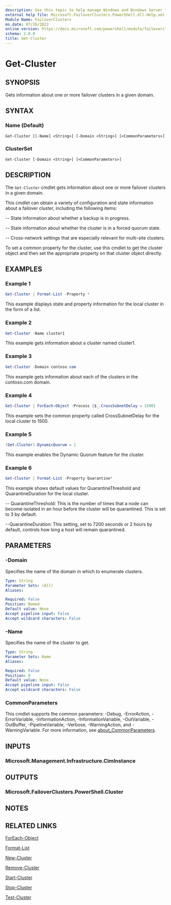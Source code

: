 ```yaml
---
description: Use this topic to help manage Windows and Windows Server technologies with Windows PowerShell.
external help file: Microsoft.FailoverClusters.PowerShell.dll-Help.xml
Module Name: FailoverClusters
ms.date: 07/26/2022
online version: https://docs.microsoft.com/powershell/module/failoverclusters/get-cluster?view=windowsserver2022-ps&wt.mc_id=ps-gethelp
schema: 2.0.0
title: Get-Cluster
---
```


# Get-Cluster

## SYNOPSIS
Gets information about one or more failover clusters in a given domain.

## SYNTAX

### Name (Default)
```
Get-Cluster [[-Name] <String>] [-Domain <String>] [<CommonParameters>]
```

### ClusterSet
```
Get-Cluster [-Domain <String>] [<CommonParameters>]
```

## DESCRIPTION
The `Get-Cluster` cmdlet gets information about one or more failover clusters in a given domain.

This cmdlet can obtain a variety of configuration and state information about a failover cluster,
including the following items:

 -- State information about whether a backup is in progress. 

 -- State information about whether the cluster is in a forced quorum state. 

 -- Cross-network settings that are especially relevant for multi-site clusters.

To set a common property for the cluster, use this cmdlet to get the cluster object and then set the
appropriate property on that cluster object directly.

## EXAMPLES

### Example 1
```powershell
Get-Cluster | Format-List -Property *
```

This example displays state and property information for the local cluster in the form of a list.

### Example 2
```powershell
Get-Cluster -Name cluster1
```

This example gets information about a cluster named cluster1.

### Example 3
```powershell
Get-Cluster -Domain contoso.com
```

This example gets information about each of the clusters in the contoso.com domain.

### Example 4
```powershell
Get-Cluster | ForEach-Object -Process {$_.CrossSubnetDelay = 1500}
```

This example sets the common property called CrossSubnetDelay for the local cluster to 1500.

### Example 5
```powershell
(Get-Cluster).DynamicQuorum = 1
```

This example enables the Dynamic Quorum feature for the cluster.

### Example 6
```powershell
Get-Cluster | Format-List -Property Quarantine*
```

This example shows default values for QuarantineThreshold and QuarantineDuration for the local
cluster.

 -- QuarantineThreshold: This is the number of times that a node can become isolated in an hour
 before the cluster will be quarantined. This is set to 3 by default.

 --QuarantineDuration: This setting, set to 7200 seconds or 2 hours by default, controls how long a
 host will remain quarantined.

## PARAMETERS

### -Domain
Specifies the name of the domain in which to enumerate clusters.

```yaml
Type: String
Parameter Sets: (All)
Aliases: 

Required: False
Position: Named
Default value: None
Accept pipeline input: False
Accept wildcard characters: False
```

### -Name
Specifies the name of the cluster to get.

```yaml
Type: String
Parameter Sets: Name
Aliases:

Required: False
Position: 0
Default value: None
Accept pipeline input: False
Accept wildcard characters: False
```

### CommonParameters
This cmdlet supports the common parameters: -Debug, -ErrorAction, -ErrorVariable,
-InformationAction, -InformationVariable, -OutVariable, -OutBuffer, -PipelineVariable, -Verbose,
-WarningAction, and -WarningVariable. For more information, see
[about_CommonParameters](https://go.microsoft.com/fwlink/?LinkID=113216).

## INPUTS

### Microsoft.Management.Infrastructure.CimInstance

## OUTPUTS

### Microsoft.FailoverClusters.PowerShell.Cluster

## NOTES

## RELATED LINKS

[ForEach-Object](https://go.microsoft.com/fwlink/p/?LinkId=113300)

[Format-List](https://go.microsoft.com/fwlink/p/?LinkId=113302)

[New-Cluster](./New-Cluster.md)

[Remove-Cluster](./Remove-Cluster.md)

[Start-Cluster](./Start-Cluster.md)

[Stop-Cluster](./Stop-Cluster.md)

[Test-Cluster](./Test-Cluster.md)


